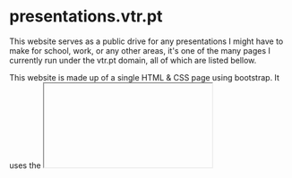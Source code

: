 # presentations.vtr.pt

This website serves as a public drive for any presentations I might have to make for school, work, or any other areas, it's one of the many pages I currently run under the vtr.pt domain, all of which are listed bellow.

This website is made up of a single HTML & CSS page using bootstrap. It uses the <iframe> tag to import presentations from google drive of MOO. It was developed as a part of an 100 day coding challenge for web development.

### Other Pages
To see all the other pages listed under this domain, head over to:
- https://github.com/vitorvicente/apps.vtr.pt
- https://github.com/vitorvicente/countdowns.vtr.pt
- https://github.com/vitorvicente/codinghub.vtr.pt
- https://github.com/vitorvicente/newyears.vtr.pt
- https://github.com/vitorvicente/social.vtr.pt
- https://github.com/vitorvicente/status.vtr.pt

### Running & Bug Finding
If you want to run the website to test for bugs or just mess around, all you have to do is download it and open the HTML files with your prefered browser.

Feel free to report bugs at the bug page here on GitHub and I'll address them!
